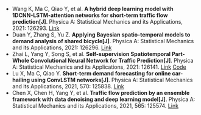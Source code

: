 * Wang K, Ma C, Qiao Y, et al. <b>A hybrid deep learning model with 1DCNN-LSTM-attention networks for short-term traffic flow prediction[J]</b>. Physica A: Statistical Mechanics and its Applications, 2021: 126293. [Link](https://www.sciencedirect.com/science/article/pii/S0378437121005665)
* Duan Y, Zhang S, Yu Z. <b>Applying Bayesian spatio-temporal models to demand analysis of shared bicycle[J]</b>. Physica A: Statistical Mechanics and its Applications, 2021: 126296. [Link](https://www.sciencedirect.com/science/article/pii/S0378437121005690)
* Zhai L, Yang Y, Song S, et al. <b>Self-supervision Spatiotemporal Part-Whole Convolutional Neural Network for Traffic Prediction[J]</b>. Physica A: Statistical Mechanics and its Applications, 2021: 126141. [Link](https://www.sciencedirect.com/science/article/pii/S0378437121004143) [Code](https://github.com/zhu-xm1/STPWNet)
* Lu X, Ma C, Qiao Y. <b>Short-term demand forecasting for online car-hailing using ConvLSTM networks[J]</b>. Physica A: Statistical Mechanics and its Applications, 2021, 570: 125838. [Link](https://www.sciencedirect.com/science/article/pii/S0378437121001102)
* Chen X, Chen H, Yang Y, et al. <b>Traffic flow prediction by an ensemble framework with data denoising and deep learning model[J]</b>. Physica A: Statistical Mechanics and its Applications, 2021, 565: 125574. [Link](https://www.sciencedirect.com/science/article/pii/S0378437120308724)
